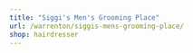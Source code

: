 ```yaml
---
title: "Siggi's Men's Grooming Place"
url: /warrenton/siggis-mens-grooming-place/
shop: hairdresser
---
```

